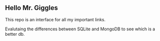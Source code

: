 ## Hello Mr. Giggles

This repo is an interface for all my important links. 

Evalutaing the differences between SQLite and MongoDB to see which is a better db.
